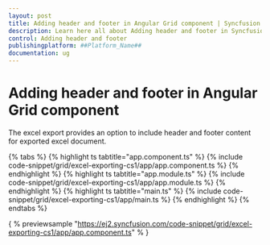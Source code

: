 ```yaml
---
layout: post
title: Adding header and footer in Angular Grid component | Syncfusion
description: Learn here all about Adding header and footer in Syncfusion ##Platform_Name## Grid component of Syncfusion Essential JS 2 and more.
control: Adding header and footer 
publishingplatform: ##Platform_Name##
documentation: ug
---
```


# Adding header and footer in Angular Grid component

The excel export provides an option to include header and footer content for exported excel document.

{% tabs %}
{% highlight ts tabtitle="app.component.ts" %}
{% include code-snippet/grid/excel-exporting-cs1/app/app.component.ts %}
{% endhighlight %}
{% highlight ts tabtitle="app.module.ts" %}
{% include code-snippet/grid/excel-exporting-cs1/app/app.module.ts %}
{% endhighlight %}
{% highlight ts tabtitle="main.ts" %}
{% include code-snippet/grid/excel-exporting-cs1/app/main.ts %}
{% endhighlight %}
{% endtabs %}
  
{ % previewsample "https://ej2.syncfusion.com/code-snippet/grid/excel-exporting-cs1/app/app.component.ts" % }